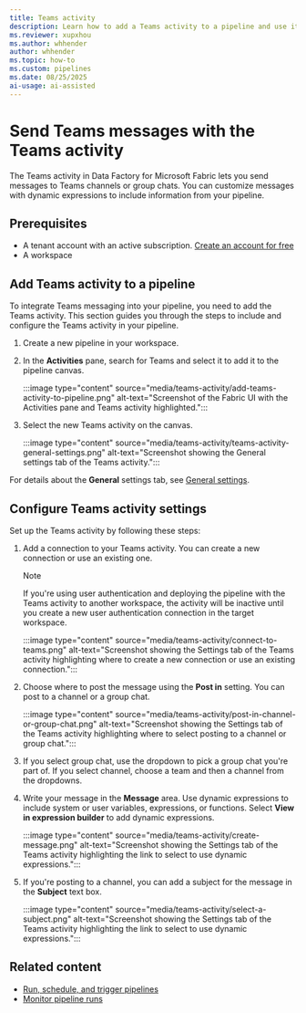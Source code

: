 ```yaml
---
title: Teams activity
description: Learn how to add a Teams activity to a pipeline and use it to send a Teams message.
ms.reviewer: xupxhou
ms.author: whhender
author: whhender
ms.topic: how-to
ms.custom: pipelines
ms.date: 08/25/2025
ai-usage: ai-assisted
---
```


# Send Teams messages with the Teams activity

The Teams activity in Data Factory for Microsoft Fabric lets you send messages to Teams channels or group chats. You can customize messages with dynamic expressions to include information from your pipeline.

## Prerequisites

* A tenant account with an active subscription. [Create an account for free](../fundamentals/fabric-trial.md)
* A workspace

## Add Teams activity to a pipeline

To integrate Teams messaging into your pipeline, you need to add the Teams activity. This section guides you through the steps to include and configure the Teams activity in your pipeline.

1. Create a new pipeline in your workspace.
1. In the **Activities** pane, search for Teams and select it to add it to the pipeline canvas.

   :::image type="content" source="media/teams-activity/add-teams-activity-to-pipeline.png" alt-text="Screenshot of the Fabric UI with the Activities pane and Teams activity highlighted.":::

1. Select the new Teams activity on the canvas.

   :::image type="content" source="media/teams-activity/teams-activity-general-settings.png" alt-text="Screenshot showing the General settings tab of the Teams activity.":::

For details about the **General** settings tab, see [General settings](activity-overview.md#general-settings).

## Configure Teams activity settings

Set up the Teams activity by following these steps:

1. Add a connection to your Teams activity. You can create a new connection or use an existing one.

    > [!NOTE]
    > If you're using user authentication and deploying the pipeline with the Teams activity to another workspace, the activity will be inactive until you create a new user authentication connection in the target workspace.

   :::image type="content" source="media/teams-activity/connect-to-teams.png" alt-text="Screenshot showing the Settings tab of the Teams activity highlighting where to create a new connection or use an existing connection.":::

1. Choose where to post the message using the **Post in** setting. You can post to a channel or a group chat.

   :::image type="content" source="media/teams-activity/post-in-channel-or-group-chat.png" alt-text="Screenshot showing the Settings tab of the Teams activity highlighting where to select posting to a channel or group chat.":::

1. If you select group chat, use the dropdown to pick a group chat you're part of. If you select channel, choose a team and then a channel from the dropdowns.

1. Write your message in the **Message** area. Use dynamic expressions to include system or user variables, expressions, or functions. Select **View in expression builder** to add dynamic expressions.

   :::image type="content" source="media/teams-activity/create-message.png" alt-text="Screenshot showing the Settings tab of the Teams activity highlighting the link to select to use dynamic expressions.":::

1. If you're posting to a channel, you can add a subject for the message in the **Subject** text box.

   :::image type="content" source="media/teams-activity/select-a-subject.png" alt-text="Screenshot showing the Settings tab of the Teams activity highlighting the link to select to use dynamic expressions.":::

## Related content

- [Run, schedule, and trigger pipelines](pipeline-runs.md)
- [Monitor pipeline runs](monitor-pipeline-runs.md)
